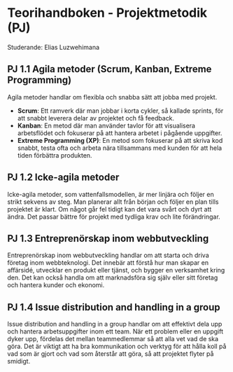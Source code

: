 # Teorihandboken - Projektmetodik (PJ)
Studerande: Elias Luzwehimana

## PJ 1.1 Agila metoder (Scrum, Kanban, Extreme Programming)
Agila metoder handlar om flexibla och snabba sätt att jobba med projekt. 
- **Scrum**: Ett ramverk där man jobbar i korta cykler, så kallade sprints, för att snabbt leverera delar av projektet och få feedback. 
- **Kanban**: En metod där man använder tavlor för att visualisera arbetsflödet och fokuserar på att hantera arbetet i pågående uppgifter. 
- **Extreme Programming (XP)**: En metod som fokuserar på att skriva kod snabbt, testa ofta och arbeta nära tillsammans med kunden för att hela tiden förbättra produkten.

## PJ 1.2 Icke-agila metoder
Icke-agila metoder, som vattenfallsmodellen, är mer linjära och följer en strikt sekvens av steg. Man planerar allt från början och följer en plan tills projektet är klart. Om något går fel tidigt kan det vara svårt och dyrt att ändra. Det passar bättre för projekt med tydliga krav och lite förändringar.

## PJ 1.3 Entreprenörskap inom webbutveckling
Entreprenörskap inom webbutveckling handlar om att starta och driva företag inom webbteknologi. Det innebär att förstå hur man skapar en affärsidé, utvecklar en produkt eller tjänst, och bygger en verksamhet kring den. Det kan också handla om att marknadsföra sig själv eller sitt företag och hantera kunder och ekonomi.

## PJ 1.4 Issue distribution and handling in a group
Issue distribution and handling in a group handlar om att effektivt dela upp och hantera arbetsuppgifter inom ett team. När ett problem eller en uppgift dyker upp, fördelas det mellan teammedlemmar så att alla vet vad de ska göra. Det är viktigt att ha bra kommunikation och verktyg för att hålla koll på vad som är gjort och vad som återstår att göra, så att projektet flyter på smidigt.
